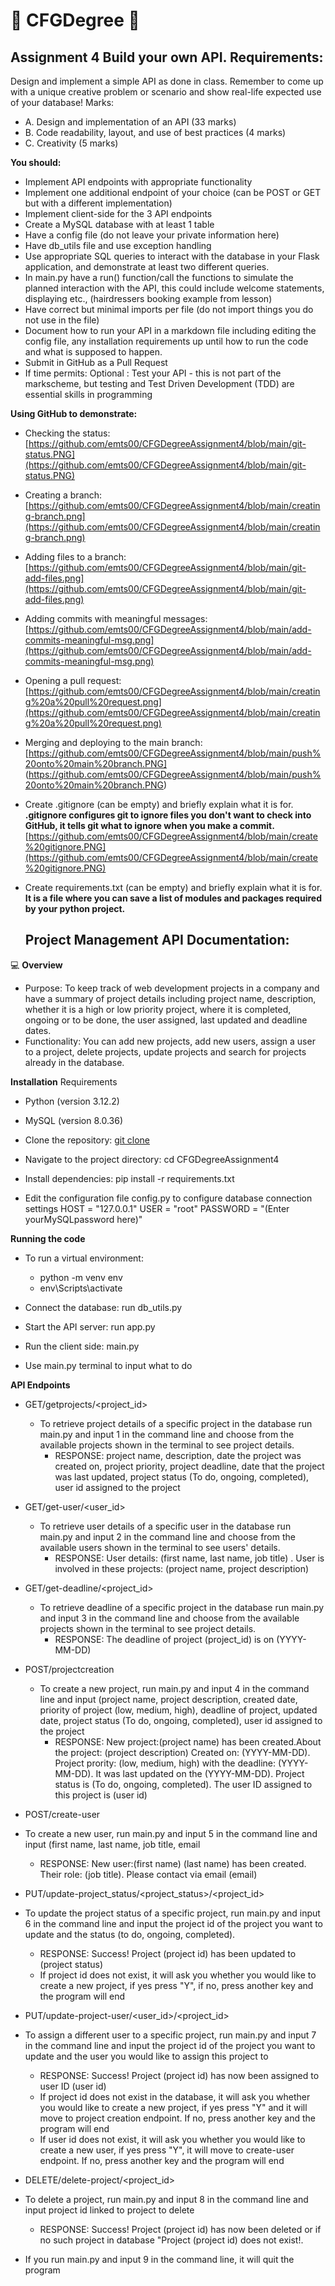 # :cherry_blossom: CFGDegree :purple_heart:
## Assignment 4 Build your own API. Requirements:
Design and implement a simple API as done in class.
Remember to come up with a unique creative problem or scenario and show real-life expected
use of your database!
Marks:
+ A. Design and implementation of an API (33 marks)
+ B. Code readability, layout, and use of best practices (4 marks)
+ C. Creativity (5 marks)
  
**You should:**
+ Implement API endpoints with appropriate functionality
+ Implement one additional endpoint of your choice (can be POST or GET but with a
different implementation)
+ Implement client-side for the 3 API endpoints
+ Create a MySQL database with at least 1 table
+ Have a config file (do not leave your private information here)
+ Have db_utils file and use exception handling
+ Use appropriate SQL queries to interact with the database in your Flask application, and
demonstrate at least two different queries.
+ In main.py have a run() function/call the functions to simulate the planned interaction
with the API, this could include welcome statements, displaying etc., (hairdressers
booking example from lesson)
+ Have correct but minimal imports per file (do not import things you do not use in the
file)
+ Document how to run your API in a markdown file including editing the config file, any
installation requirements up until how to run the code and what is supposed to happen.
+ Submit in GitHub as a Pull Request
+ If time permits:
Optional : Test your API - this is not part of the markscheme, but testing and Test Driven
Development (TDD) are essential skills in programming

**Using GitHub to demonstrate:**
+ Checking the status: [https://github.com/emts00/CFGDegreeAssignment4/blob/main/git-status.PNG](https://github.com/emts00/CFGDegreeAssignment4/blob/main/git-status.PNG)
+ Creating a branch: [https://github.com/emts00/CFGDegreeAssignment4/blob/main/creating-branch.png](https://github.com/emts00/CFGDegreeAssignment4/blob/main/creating-branch.png)
+ Adding files to a branch:  [https://github.com/emts00/CFGDegreeAssignment4/blob/main/git-add-files.png](https://github.com/emts00/CFGDegreeAssignment4/blob/main/git-add-files.png)
+ Adding commits with meaningful messages: [https://github.com/emts00/CFGDegreeAssignment4/blob/main/add-commits-meaningful-msg.png](https://github.com/emts00/CFGDegreeAssignment4/blob/main/add-commits-meaningful-msg.png) 
+ Opening a pull request: [https://github.com/emts00/CFGDegreeAssignment4/blob/main/creating%20a%20pull%20request.png](https://github.com/emts00/CFGDegreeAssignment4/blob/main/creating%20a%20pull%20request.png)
+ Merging and deploying to the main branch: [https://github.com/emts00/CFGDegreeAssignment4/blob/main/push%20onto%20main%20branch.PNG] (https://github.com/emts00/CFGDegreeAssignment4/blob/main/push%20onto%20main%20branch.PNG)

+ Create .gitignore (can be empty) and briefly explain what it is for. **.gitignore configures git to ignore files you don't want to check into GitHub, it tells git what to ignore when you make a commit.** [https://github.com/emts00/CFGDegreeAssignment4/blob/main/create%20gitignore.PNG](https://github.com/emts00/CFGDegreeAssignment4/blob/main/create%20gitignore.PNG)
  
+ Create requirements.txt (can be empty) and briefly explain what it is for. **It is a file where you can save a list of modules and packages required by your python project.**

  ## Project Management API Documentation: 
:computer: **Overview**
+ Purpose: To keep track of web development projects in a company and have a summary of project details including project name, description, whether it is a high or low priority project, where it is completed, ongoing or to be done, the user assigned, last updated and deadline dates.
+ Functionality: You can add new projects, add new users, assign a user to a project, delete projects, update projects and search for projects already in the database.

**Installation**
Requirements
+ Python (version 3.12.2)
+ MySQL (version 8.0.36)

+ Clone the repository: [git clone](https://github.com/emts00/CFGDegreeAssignment4.git)
+ Navigate to the project directory: cd CFGDegreeAssignment4
+ Install dependencies: pip install -r requirements.txt
+ Edit the configuration file config.py to configure database connection settings
  HOST = "127.0.0.1"
  USER = "root"
  PASSWORD = "(Enter yourMySQLpassword here)"

**Running the code**
+ To run a virtual environment:
  + python -m venv env
  + env\Scripts\activate
  
+ Connect the database: run db_utils.py
+ Start the API server: run app.py
+ Run the client side: main.py
+ Use main.py terminal to input what to do


**API Endpoints**
+ GET/getprojects/<project_id>
  + To retrieve project details of a specific project in the database run main.py and input 1 in the command line and choose from the available projects shown in the terminal to see project details.
    + RESPONSE: project name, description, date the project was created on, project priority, project deadline, date that the project was last updated, project status (To do, ongoing, completed), user id assigned to the project


+ GET/get-user/<user_id>
  + To retrieve user details of a specific user in the database run main.py and input 2 in the command line and choose from the available users shown in the terminal to see users' details.
    + RESPONSE: User details: (first name, last name, job title) . User is involved in these projects: (project name, project description)

   
+ GET/get-deadline/<project_id>
  + To retrieve deadline of a specific project in the database run main.py and input 3 in the command line and choose from the available projects shown in the terminal to see project details.
    + RESPONSE: The deadline of project (project_id) is on (YYYY-MM-DD)


+ POST/projectcreation
  + To create a new project, run main.py and input 4 in the command line and input (project name, project description, created date, priority of project (low, medium, high), deadline of project, updated date, project status (To do, ongoing, completed), user id assigned to the project
    + RESPONSE: New project:(project name) has been created.About the project: (project description) Created on: (YYYY-MM-DD). Project prority: (low, medium, high) with the deadline: (YYYY-MM-DD). It was last updated on the (YYYY-MM-DD). Project status is (To do, ongoing, completed). The user ID assigned to this project is (user id)


+ POST/create-user
+ To create a new user, run main.py and input 5 in the command line and input (first name, last name, job title, email
    + RESPONSE: New user:(first name) (last name) has been created. Their role: (job title). Please contact via email (email)

 
+ PUT/update-project_status/<project_status>/<project_id>
+ To update the project status of a specific project, run main.py and input 6 in the command line and input the project id of the project you want to update and the status (to do, ongoing, completed). 
    + RESPONSE: Success! Project (project id) has been updated to (project status)
    + If project id does not exist, it will ask you whether you would like to create a new project, if yes press "Y", if no, press another key and the program will end

 
+ PUT/update-project-user/<user_id>/<project_id>
+ To assign a different user to a specific project, run main.py and input 7 in the command line and input the project id of the project you want to update and the user you would like to assign this project to 
    + RESPONSE: Success! Project (project id) has now been assigned to user ID (user id)
    + If project id does not exist in the database, it will ask you whether you would like to create a new project, if yes press "Y" and it will move to project creation endpoint. If no, press another key and the program will end
    + If user id does not exist, it will ask you whether you would like to create a new user, if yes press "Y", it will move to create-user endpoint. If no, press another key and the program will end

 
+ DELETE/delete-project/<project_id>
+ To delete a project, run main.py and input 8 in the command line and input project id linked to project to delete
    + RESPONSE: Success! Project (project id) has now been deleted or if no such project in database "Project (project id) does not exist!.

+ If you run main.py and input 9 in the command line, it will quit the program
      
